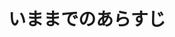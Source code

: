 ---
logo: images/music/いままでのあらすじ.jpg
title: いままでのあらすじ
subTitle: 网络动画《小凉宫春日的忧郁》OP/ED，由Lantis于2009年2月21日发售

category: 音乐

hasResource: true
downloadList:
  - intro: flac+jpg
    size: 124.7MB
    link: https://pan.baidu.com/s/1VZKcjinByF7FmLuZmcTrQw
  - intro: ape
    size: 122.4MB
    link: https://pan.baidu.com/s/1VZKcjinByF7FmLuZmcTrQw
  - intro: 云盘 提取码:qir3
    size: 
    link: https://pan.baidu.com/s/1VZKcjinByF7FmLuZmcTrQw

downloadContent: |
  网络动画《小凉宫春日的忧郁》OP/ED，由Lantis于2009年2月21日发售。<br>
  收录曲：<br>
  1．いままでのあらすじ<br>
  作詞：畑 亜貴　作曲・編曲：神前 暁<br>
  2．あとがきのようなもの<br>
  作詞：畑 亜貴　作曲・編曲：神前 暁<br>
  3．いままでのあらすじ（off vocal）<br>
  4．あとがきのようなもの（off vocal）<br><br>
  版权属于:VCB-Studio<br>
  文件地址:https://vcb-s.com/archives/11328
---